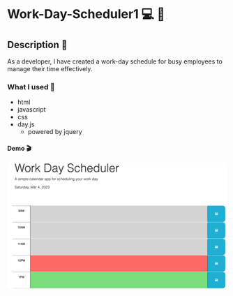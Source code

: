 # Work-Day-Scheduler1 :computer: :calendar:

## Description :closed_book:
As a developer, I have created a work-day schedule for busy employees to manage their time effectively. 

### What I used :floppy_disk:
* html 
* javascript 
* css
* day.js
   * powered by jquery  

#### Demo :clapper:

![landing page](./assets/work-day-sched-1.png)